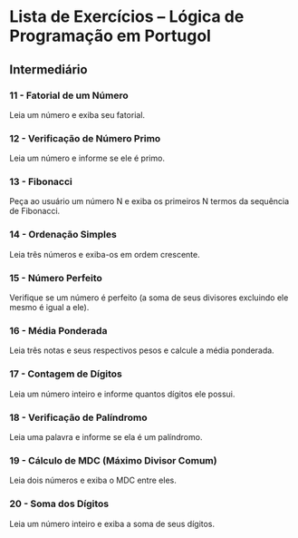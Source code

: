 # Lista de Exercícios – Lógica de Programação em Portugol

## Intermediário

### 11 - Fatorial de um Número
Leia um número e exiba seu fatorial.

### 12 - Verificação de Número Primo
Leia um número e informe se ele é primo.

### 13 - Fibonacci
Peça ao usuário um número N e exiba os primeiros N termos da sequência de Fibonacci.

### 14 - Ordenação Simples
Leia três números e exiba-os em ordem crescente.

### 15 - Número Perfeito
Verifique se um número é perfeito (a soma de seus divisores excluindo ele mesmo é igual a ele).

### 16 - Média Ponderada
Leia três notas e seus respectivos pesos e calcule a média ponderada.

### 17 - Contagem de Dígitos
Leia um número inteiro e informe quantos dígitos ele possui.

### 18 - Verificação de Palíndromo
Leia uma palavra e informe se ela é um palíndromo.

### 19 - Cálculo de MDC (Máximo Divisor Comum)
Leia dois números e exiba o MDC entre eles.

### 20 - Soma dos Dígitos
Leia um número inteiro e exiba a soma de seus dígitos.
